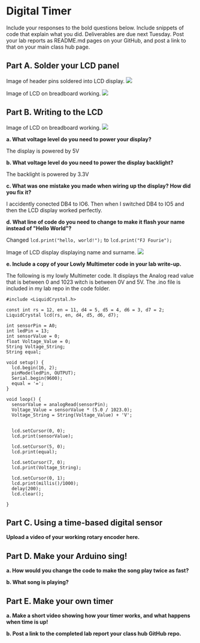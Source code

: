 # Digital Timer
 
Include your responses to the bold questions below. Include snippets of code that explain what you did. Deliverables are due next Tuesday. Post your lab reports as README.md pages on your GitHub, and post a link to that on your main class hub page.

## Part A. Solder your LCD panel

Image of header pins soldered into LCD display.
![](Images/20190912_103815.jpg)


Image of LCD on breadboard working.
![](Images/20190912_103917.jpg)

## Part B. Writing to the LCD

Image of LCD on breadboard working.
![](Images/20190912_103917.jpg)
 
**a. What voltage level do you need to power your display?**

The display is powered by 5V

**b. What voltage level do you need to power the display backlight?**

The backlight is powered by 3.3V
   
**c. What was one mistake you made when wiring up the display? How did you fix it?**

I accidently conected DB4 to IO6. Then when I switched DB4 to IO5 and then the LCD display worked perfectly.

**d. What line of code do you need to change to make it flash your name instead of "Hello World"?**

Changed ```lcd.print("hello, world!");``` to ```lcd.print("FJ Fourie");```

Image of LCD display displaying  name and surname.
![](Images/20190912_104123.jpg)
 
**e. Include a copy of your Lowly Multimeter code in your lab write-up.**

The following is my lowly Multimeter code. It displays the Analog read value that is between 0 and 1023 witch is between 0V and 5V. The .ino file is included in my lab repo in the code folder.
```
#include <LiquidCrystal.h>

const int rs = 12, en = 11, d4 = 5, d5 = 4, d6 = 3, d7 = 2;
LiquidCrystal lcd(rs, en, d4, d5, d6, d7);

int sensorPin = A0;    
int ledPin = 13;      
int sensorValue = 0;
float Voltage_Value = 0;
String Voltage_String;
String equal;

void setup() {
  lcd.begin(16, 2);
  pinMode(ledPin, OUTPUT);
  Serial.begin(9600);
  equal = '=';
}

void loop() { 
  sensorValue = analogRead(sensorPin);
  Voltage_Value = sensorValue * (5.0 / 1023.0);
  Voltage_String = String(Voltage_Value) + 'V';
  
  
  lcd.setCursor(0, 0);
  lcd.print(sensorValue);

  lcd.setCursor(5, 0);
  lcd.print(equal);

  lcd.setCursor(7, 0);
  lcd.print(Voltage_String);
  
  lcd.setCursor(0, 1);
  lcd.print(millis()/1000);
  delay(200);
  lcd.clear();
  
}
```


## Part C. Using a time-based digital sensor

**Upload a video of your working rotary encoder here.**


## Part D. Make your Arduino sing!

**a. How would you change the code to make the song play twice as fast?**
 
**b. What song is playing?**


## Part E. Make your own timer

**a. Make a short video showing how your timer works, and what happens when time is up!**

**b. Post a link to the completed lab report your class hub GitHub repo.**
